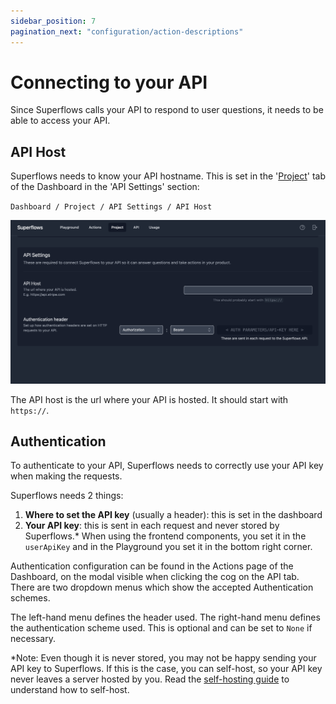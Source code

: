 ```yaml
---
sidebar_position: 7
pagination_next: "configuration/action-descriptions"
---
```


# Connecting to your API

Since Superflows calls your API to respond to user questions, it needs to be able to access your API.

## API Host

Superflows needs to know your API hostname. This is set in the '[Project](https://dashboard.superflows.ai/project)' tab of the Dashboard in the 'API Settings' section:

`Dashboard / Project / API Settings / API Host`

![api-settings](../../static/img/docs/connecting-your-api/api-host/1-api-settings.png)

The API host is the url where your API is hosted. It should start with `https://`.

## Authentication

To authenticate to your API, Superflows needs to correctly use your API key when making the requests.

Superflows needs 2 things:

1. **Where to set the API key** (usually a header): this is set in the dashboard 
2. **Your API key**: this is sent in each request and never stored by Superflows.\* When using the frontend components, you set it in the `userApiKey` and in the Playground you set it in the bottom right corner.

Authentication configuration can be found in the Actions page of the Dashboard, on the modal visible when clicking the cog on the API tab. There are two dropdown menus which show the accepted Authentication schemes.

The left-hand menu defines the header used. The right-hand menu defines the authentication scheme used. This is optional and can be set to `None` if necessary.

\*Note: Even though it is never stored, you may not be happy sending your API key to Superflows. If this is the case, you can self-host, so your API key never leaves a server hosted by you. Read the [self-hosting guide](/docs/self-hosting) to understand how to self-host.
